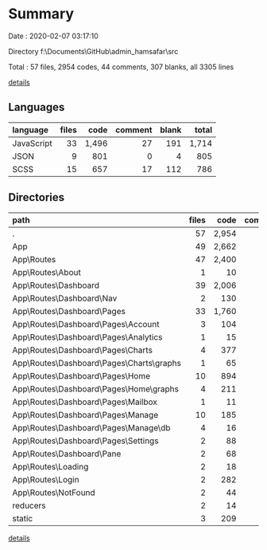 # Summary

Date : 2020-02-07 03:17:10

Directory f:\Documents\GitHub\admin_hamsafar\src

Total : 57 files,  2954 codes, 44 comments, 307 blanks, all 3305 lines

[details](details.md)

## Languages
| language | files | code | comment | blank | total |
| :--- | ---: | ---: | ---: | ---: | ---: |
| JavaScript | 33 | 1,496 | 27 | 191 | 1,714 |
| JSON | 9 | 801 | 0 | 4 | 805 |
| SCSS | 15 | 657 | 17 | 112 | 786 |

## Directories
| path | files | code | comment | blank | total |
| :--- | ---: | ---: | ---: | ---: | ---: |
| . | 57 | 2,954 | 44 | 307 | 3,305 |
| App | 49 | 2,662 | 30 | 270 | 2,962 |
| App\Routes | 47 | 2,400 | 19 | 227 | 2,646 |
| App\Routes\About | 1 | 10 | 0 | 3 | 13 |
| App\Routes\Dashboard | 39 | 2,006 | 17 | 161 | 2,184 |
| App\Routes\Dashboard\Nav | 2 | 130 | 3 | 12 | 145 |
| App\Routes\Dashboard\Pages | 33 | 1,760 | 11 | 128 | 1,899 |
| App\Routes\Dashboard\Pages\Account | 3 | 104 | 0 | 11 | 115 |
| App\Routes\Dashboard\Pages\Analytics | 1 | 15 | 0 | 2 | 17 |
| App\Routes\Dashboard\Pages\Charts | 4 | 377 | 1 | 9 | 387 |
| App\Routes\Dashboard\Pages\Charts\graphs | 1 | 65 | 0 | 2 | 67 |
| App\Routes\Dashboard\Pages\Home | 10 | 894 | 7 | 51 | 952 |
| App\Routes\Dashboard\Pages\Home\graphs | 4 | 211 | 0 | 9 | 220 |
| App\Routes\Dashboard\Pages\Mailbox | 1 | 11 | 0 | 2 | 13 |
| App\Routes\Dashboard\Pages\Manage | 10 | 185 | 2 | 30 | 217 |
| App\Routes\Dashboard\Pages\Manage\db | 4 | 16 | 0 | 3 | 19 |
| App\Routes\Dashboard\Pages\Settings | 2 | 88 | 0 | 10 | 98 |
| App\Routes\Dashboard\Pane | 2 | 68 | 1 | 14 | 83 |
| App\Routes\Loading | 2 | 18 | 0 | 5 | 23 |
| App\Routes\Login | 2 | 282 | 1 | 41 | 324 |
| App\Routes\NotFound | 2 | 44 | 0 | 8 | 52 |
| reducers | 2 | 14 | 1 | 4 | 19 |
| static | 3 | 209 | 6 | 15 | 230 |

[details](details.md)